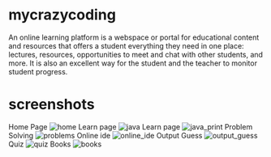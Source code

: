 # mycrazycoding
An online learning platform is a webspace or portal for educational content and resources that offers a student everything they need in one place: lectures, resources, opportunities to meet and chat with other students, and more. It is also an excellent way for the student and the teacher to monitor student progress.
# screenshots
Home Page
![home](https://github.com/Santhoshkumarz/mycrazycoding/assets/124475130/533c1dc2-86f1-4a07-bcae-bea5aecc1951)
Learn page
![java](https://github.com/Santhoshkumarz/mycrazycoding/assets/124475130/6e0b67d9-7505-4da9-926b-6db2f3d08d98)
Learn page
![java_print](https://github.com/Santhoshkumarz/mycrazycoding/assets/124475130/a8ac8f85-bbdb-4945-bd9b-2e90397d19a9)
Problem Solving
![problems](https://github.com/Santhoshkumarz/mycrazycoding/assets/124475130/08ad826b-3b29-4085-ba3e-6e7dd4fd1a49)
Online ide
![online_ide](https://github.com/Santhoshkumarz/mycrazycoding/assets/124475130/7da59f87-6095-4ffe-8a8c-8a7203f083ca)
Output Guess
![output_guess](https://github.com/Santhoshkumarz/mycrazycoding/assets/124475130/0b49212f-b0be-46b0-b36c-8040a0c4ddce)
Quiz
![quiz](https://github.com/Santhoshkumarz/mycrazycoding/assets/124475130/b3e188e3-9906-4e69-a7fb-7c92ebaf149e)
Books
![books](https://github.com/Santhoshkumarz/mycrazycoding/assets/124475130/67e54de4-9f05-464a-8830-727a65899adf)
